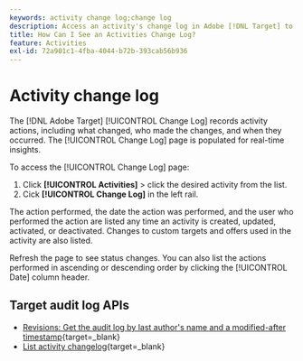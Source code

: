 ```yaml
---
keywords: activity change log;change log
description: Access an activity's change log in Adobe [!DNL Target] to view a record of who changed your activities and when the changes occurred.
title: How Can I See an Activities Change Log?
feature: Activities
exl-id: 72a901c1-4fba-4044-b72b-393cab56b936
---
```

# Activity change log

The [!DNL Adobe Target] [!UICONTROL Change Log] records activity actions, including what changed, who made the changes, and when they occurred. The [!UICONTROL Change Log] page is populated for real-time insights.

To access the [!UICONTROL Change Log] page: 

1. Click **[!UICONTROL Activities]** > click the desired activity from the list.
1. Cick **[!UICONTROL Change Log]** in the left rail.

The action performed, the date the action was performed, and the user who performed the action are listed any time an activity is created, updated, activated, or deactivated. Changes to custom targets and offers used in the activity are also listed.

Refresh the page to see status changes. You can also list the actions performed in ascending or descending order by clicking the [!UICONTROL Date] column header.

## Target audit log APIs

* [Revisions: Get the audit log by last author's name and a modified-after timestamp](https://developer.adobe.com/target/administer/admin-api/#tag/Revisions){target=_blank}
* [List activity changelog](https://developer.adobe.com/target/administer/admin-api/#tag/Activities/operation/getChangelog){target=_blank}



